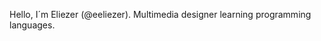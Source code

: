 Hello, I´m Eliezer (@eeliezer).
Multimedia designer learning programming languages.

<!---
- 👋 Hi, I’m @eeliezer
- 👀 I’m interested in ...
- 🌱 I’m currently learning ...
- 💞️ I’m looking to collaborate on ...
- 📫 How to reach me ...
--->
<!---
eeliezer/eeliezer is a ✨ special ✨ repository because its `README.md` (this file) appears on your GitHub profile.
You can click the Preview link to take a look at your changes.
--->

